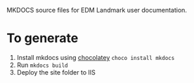 MKDOCS source files for EDM Landmark user documentation.

# To generate
1. Install mkdocs using [chocolatey](https:community.chocolatey.org)  `choco install mkdocs`
1. Run `mkdocs build`
1. Deploy the site folder to IIS 

